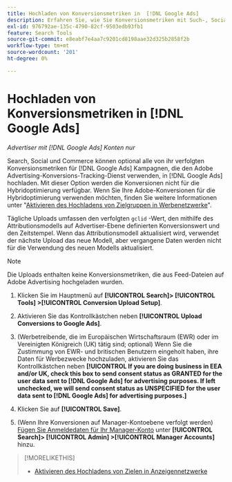 ```yaml
---
title: Hochladen von Konversionsmetriken in  [!DNL Google Ads]
description: Erfahren Sie, wie Sie Konversionsmetriken mit Such-, Social- und Commerce-Verfolgung in  [!DNL Google Ads] hochladen.
exl-id: 976792ae-135c-4790-82cf-9503edb93fb1
feature: Search Tools
source-git-commit: e8eabf7e4aa7c9201cd8198aae32d325b2858f2b
workflow-type: tm+mt
source-wordcount: '201'
ht-degree: 0%

---
```


# Hochladen von Konversionsmetriken in [!DNL Google Ads]

*Advertiser mit [!DNL Google Ads] Konten nur*

Search, Social und Commerce können optional alle von ihr verfolgten Konversionsmetriken für [!DNL Google Ads] Kampagnen, die den Adobe Advertising-Konversions-Tracking-Dienst verwenden, in [!DNL Google Ads] hochladen. Mit dieser Option werden die Konversionen nicht für die Hybridoptimierung verfügbar. Wenn Sie Ihre Adobe-Konversionen für die Hybridoptimierung verwenden möchten, finden Sie weitere Informationen unter &quot;[Aktivieren des Hochladens von Zielgruppen in Werbenetzwerke](objective-upload-to-networks.md)&quot;.

Tägliche Uploads umfassen den verfolgten `gclid` -Wert, den mithilfe des Attributionsmodells auf Advertiser-Ebene definierten Konversionswert und den Zeitstempel. Wenn das Attributionsmodell aktualisiert wird, verwendet der nächste Upload das neue Modell, aber vergangene Daten werden nicht für die Verwendung des neuen Modells aktualisiert.

>[!NOTE]
>
>Die Uploads enthalten keine Konversionsmetriken, die aus Feed-Dateien auf Adobe Advertising hochgeladen wurden.

1. Klicken Sie im Hauptmenü auf **[!UICONTROL Search]> [!UICONTROL Tools] >[!UICONTROL Conversion Upload Setup]**.

1. Aktivieren Sie das Kontrollkästchen neben **[!UICONTROL Upload Conversions to Google Ads]**.

1. (Werbetreibende, die im Europäischen Wirtschaftsraum (EWR) oder im Vereinigten Königreich (UK) tätig sind; optional) Wenn Sie die Zustimmung von EWR- und britischen Benutzern eingeholt haben, ihre Daten für Werbezwecke hochzuladen, aktivieren Sie das Kontrollkästchen neben **[!UICONTROL If you are doing business in EEA and/or UK, check this box to send consent status as GRANTED for the user data sent to [!DNL Google Ads] for advertising purposes. If left unchecked, we will send consent status as UNSPECIFIED for the user data sent to [!DNL Google Ads] for advertising purposes.]**

1. Klicken Sie auf **[!UICONTROL Save]**.

1. (Wenn Ihre Konversionen auf Manager-Kontoebene verfolgt werden) [Fügen Sie Anmeldedaten für Ihr Manager-Konto](/help/search-social-commerce/admin/manager-accounts.md) unter **[!UICONTROL Search]> [!UICONTROL Admin] >[!UICONTROL Manager Accounts]** hinzu.

>[!MORELIKETHIS]
>
>* [Aktivieren des Hochladens von Zielen in Anzeigennetzwerke](objective-upload-to-networks.md)
